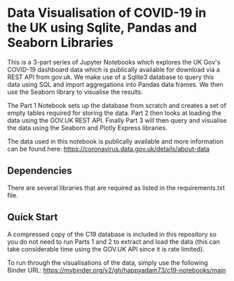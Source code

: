 # Data Visualisation of COVID-19 in the UK using Sqlite, Pandas and Seaborn Libraries 

This is a 3-part series of Jupyter Notebooks which explores the UK Gov's COVID-19 dashboard data which is publically available for download via a REST API from gov.uk.  We make use of a Sqlite3 database to query this data using SQL and import aggregations into Pandas data frames.  We then use the Seaborn library to visualise the results.

The Part 1 Notebook sets up the database from scratch and creates a set of empty tables required for storing the data.  Part 2 then looks at loading the data using the GOV.UK REST API.  Finally Part 3 will then query and visualise the data using the Seaborn and Plotly Express libraries.

The data used in this notebook is publically available and more information can be found here:
https://coronavirus.data.gov.uk/details/about-data

## Dependencies
There are several libraries that are required as listed in the requirements.txt file.

## Quick Start
A compressed copy of the C19 database is included in this repository so you do not need to run Parts 1 and 2 to extract and load the data (this can take considerable time using the GOV.UK API since it is rate limited).

To run through the visualisations of the data, simply use the following Binder URL:
https://mybinder.org/v2/gh/happyadam73/c19-notebooks/main
